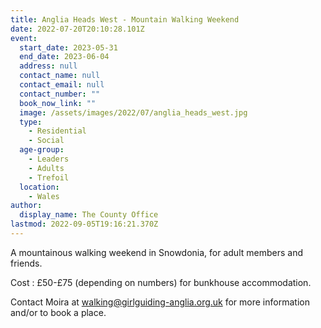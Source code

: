 ```yaml
---
title: Anglia Heads West - Mountain Walking Weekend
date: 2022-07-20T20:10:28.101Z
event:
  start_date: 2023-05-31
  end_date: 2023-06-04
  address: null
  contact_name: null
  contact_email: null
  contact_number: ""
  book_now_link: ""
  image: /assets/images/2022/07/anglia_heads_west.jpg
  type:
    - Residential
    - Social
  age-group:
    - Leaders
    - Adults
    - Trefoil
  location:
    - Wales
author:
  display_name: The County Office
lastmod: 2022-09-05T19:16:21.370Z
---
```

A mountainous walking weekend in Snowdonia, for adult members and friends.

Cost : £50-£75 (depending on numbers) for bunkhouse accommodation.

Contact Moira at <walking@girlguiding-anglia.org.uk> for more information and/or to book a place.
